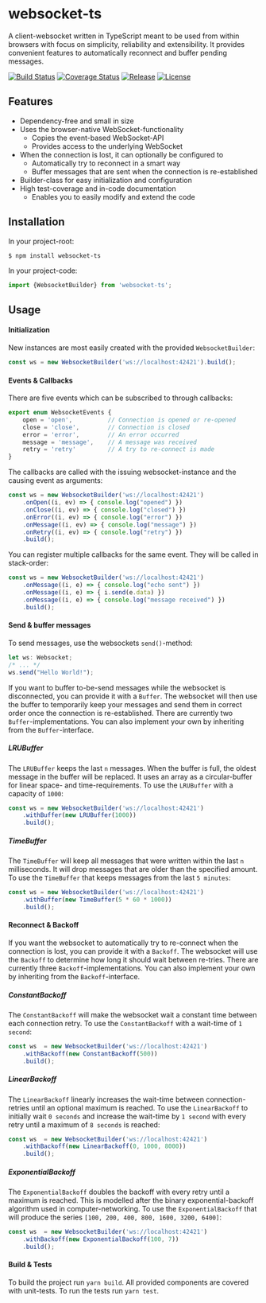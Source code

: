 # websocket-ts
A client-websocket written in TypeScript meant to be used from within browsers with focus on simplicity, reliability and extensibility. It provides convenient features to automatically reconnect and buffer pending messages.

[![Build Status](https://travis-ci.org/jjxxs/websocket-ts.svg?branch=master)](https://travis-ci.org/jjxxs/websocket-ts)
[![Coverage Status](https://coveralls.io/repos/github/jjxxs/websocket-ts/badge.svg?branch=master&service=github)](https://coveralls.io/github/jjxxs/websocket-ts?branch=master)
[![Release](https://img.shields.io/github/v/release/jjxxs/websocket-ts)](https://github.com/jjxxs/websocket-ts/releases/latest)
[![License](https://img.shields.io/github/license/jjxxs/websocket-ts)](/LICENSE)

## Features
- Dependency-free and small in size
- Uses the browser-native WebSocket-functionality
   - Copies the event-based WebSocket-API
   - Provides access to the underlying WebSocket
- When the connection is lost, it can optionally be configured to
   - Automatically try to reconnect in a smart way
   - Buffer messages that are sent when the connection is re-established
- Builder-class for easy initialization and configuration
- High test-coverage and in-code documentation
    - Enables you to easily modify and extend the code

## Installation
In your project-root:
```
$ npm install websocket-ts 
```

In your project-code:
```typescript
import {WebsocketBuilder} from 'websocket-ts';
```

## Usage

#### Initialization
New instances are most easily created with the provided `WebsocketBuilder`:

```typescript
const ws = new WebsocketBuilder('ws://localhost:42421').build();
```

#### Events & Callbacks
There are five events which can be subscribed to through callbacks:
```typescript
export enum WebsocketEvents {
    open = 'open',          // Connection is opened or re-opened
    close = 'close',        // Connection is closed
    error = 'error',        // An error occurred
    message = 'message',    // A message was received
    retry = 'retry'         // A try to re-connect is made
}
```
The callbacks are called with the issuing websocket-instance and the causing event as arguments:
```typescript
const ws = new WebsocketBuilder('ws://localhost:42421')
    .onOpen((i, ev) => { console.log("opened") })
    .onClose((i, ev) => { console.log("closed") })
    .onError((i, ev) => { console.log("error") })
    .onMessage((i, ev) => { console.log("message") })
    .onRetry((i, ev) => { console.log("retry") })
    .build();
```

You can register multiple callbacks for the same event. They will be called in stack-order:
```typescript
const ws = new WebsocketBuilder('ws://localhost:42421')
    .onMessage((i, e) => { console.log("echo sent") })
    .onMessage((i, e) => { i.send(e.data) })
    .onMessage((i, e) => { console.log("message received") })
    .build();
```

#### Send & buffer messages
To send messages, use the websockets `send()`-method:
```typescript
let ws: Websocket;
/* ... */
ws.send("Hello World!");
```

If you want to buffer to-be-send messages while the websocket is disconnected, you can provide it with a `Buffer`.
The websocket will then use the buffer to temporarily keep your messages and send them in correct order once the 
connection is re-established. There are currently two `Buffer`-implementations. You can also implement your own
 by inheriting from the `Buffer`-interface.

##### LRUBuffer
The `LRUBuffer` keeps the last `n` messages. When the buffer is full, the oldest message in the buffer will be replaced.
It uses an array as a circular-buffer for linear space- and time-requirements. To use the `LRUBuffer` with a capacity of `1000`:
```typescript
const ws = new WebsocketBuilder('ws://localhost:42421')
    .withBuffer(new LRUBuffer(1000))
    .build();
```

##### TimeBuffer
The `TimeBuffer` will keep all messages that were written within the last `n` milliseconds. It will drop messages that are
older than the specified amount. To use the `TimeBuffer` that keeps messages from the last `5 minutes`:
```typescript
const ws = new WebsocketBuilder('ws://localhost:42421')
    .withBuffer(new TimeBuffer(5 * 60 * 1000))
    .build();
```

#### Reconnect & Backoff
If you want the websocket to automatically try to re-connect when the connection is lost, you can provide it with a `Backoff`.
The websocket will use the `Backoff` to determine how long it should wait between re-tries. There are currently three 
`Backoff`-implementations. You can also implement your own by inheriting from the `Backoff`-interface.

##### ConstantBackoff
The `ConstantBackoff` will make the websocket wait a constant time between each connection retry. To use the `ConstantBackoff`
with a wait-time of `1 second`:
```typescript
const ws  = new WebsocketBuilder('ws://localhost:42421')
    .withBackoff(new ConstantBackoff(500))
    .build();
```

##### LinearBackoff
The `LinearBackoff` linearly increases the wait-time between connection-retries until an optional maximum is reached.
To use the `LinearBackoff` to initially wait `0 seconds` and increase the wait-time by `1 second` with every retry until
a maximum of `8 seconds` is reached:
```typescript
const ws  = new WebsocketBuilder('ws://localhost:42421')
    .withBackoff(new LinearBackoff(0, 1000, 8000))
    .build();
```

##### ExponentialBackoff
The `ExponentialBackoff` doubles the backoff with every retry until a maximum is reached. This is modelled after the binary
exponential-backoff algorithm used in computer-networking. To use the `ExponentialBackoff` that will produce the series
`[100, 200, 400, 800, 1600, 3200, 6400]`:
```typescript
const ws  = new WebsocketBuilder('ws://localhost:42421')
    .withBackoff(new ExponentialBackoff(100, 7))
    .build();
```

#### Build & Tests
To build the project run `yarn build`. All provided components are covered with unit-tests. To run the tests run `yarn test`.